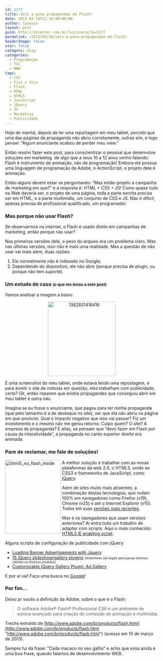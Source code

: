 ```yaml
---
id: 1177
title: Vale a pena propagandas em Flash?
date: 2013-03-10T12:10:00+00:00
author: lpsouza
layout: post
guid: http://ihcenter.com.br/luizsouza/?p=1177
permalink: /2013/03/10/vale-a-pena-propagandas-em-flash/
headerImage: false
star: false
category: blog
categories:
  - Programação
  - TIC
  - WWW
tags:
  - CSS
  - Fica a dica
  - Flash
  - HTML
  - HTML5
  - JavaScript
  - jQuery
  - JS
  - Marketing
  - Publicidade
---
```

Hoje de manhã, depois de ler uma reportagem em meu tablet, percebi que uma das páginas de propaganda não abriu corretamente, outras sim, e logo pensei: “Algum anunciante acabou de perder meu view.”

<!--more-->

Então resolvi fazer este post, para conscientizar o pessoal que desenvolve soluções em marketing&nbsp; de algo que a seus 10 a 12 anos venho falando: Flash é instrumento de animação, não de programação! Embora ele possua uma linguagem de programação da Adobe, o ActionScript, o projeto dele é animação.

Então alguns devem estar se perguntando: “Mas então projeto a campanha de marketing em que?” e a resposta é: HTML + CSS + JS! Como quase tudo na Web deveria ser, o projeto de uma página, toda a parte escrita precisa ser em HTML, e a parte multimídia, um conjunto de CSS e JS. Não é dificil, apenas precisa de profissional qualificado, um programador.

### Mas porque não usar Flash?

Se observarmos na internet, o Flash é usado direto em campanhas de marketing, então porque não usar?

Nas primeiras versões dele, o peso do arquivo era um problema claro. Mas nas últimas versões, isso não é mais uma realidade. Mas a questão de não usar vai mais alem, duas razões:

  1. Ele normalmente não é indexado no Google;
  2. Dependendo do dispositivo, ele não abre (porque precisa de plugin, ou porque não tem suporte).

### Um estudo de caso <font size="2">(o que me levou a este post)</font>

Vamos analisar a imagem a baixo:

<p align="center">
  <a href="http://ihcenter.com.br/luizsouza/files/2013/03/1362831418416.jpg"><img title="1362831418416" style="border-left-width: 0px; border-right-width: 0px; background-image: none; border-bottom-width: 0px; padding-top: 0px; padding-left: 0px; display: inline; padding-right: 0px; border-top-width: 0px" border="0" alt="1362831418416" src="http://ihcenter.com.br/luizsouza/files/2013/03/1362831418416_thumb.jpg" width="222" height="244" /></a>
</p>

<p align="left">
  É uma screenshot do meu tablet, onde estava lendo uma repostagem, e para existir o site de notícias em questão, eles trabalham com publicidade, certo? Ok, então reparem que existia propagandas que conseguiu abrir em meu tablet e outra não.
</p>

<p align="left">
  Imagina se eu fosse o anunciante, que pagou para ter minha propaganda (que pelo tamanho é a de destaque no site), ver que ela não abriu na página em que anunciei. Qual o impacto negativo que isso vai passar? Fiz um investimento e o mesmo não me gerou retorno. Culpo quem? O site? A empresa de propaganda? E alias, se pensam que “devo fazer em Flash por causa da interatividade”, a propaganda no canto superior direito era animada.
</p>

<h3 align="left">
  Pare de reclamar, me fale de soluções!
</h3>

<p align="left">
  <img title="html5_no_flash_inside" style="border-top: 0px; border-right: 0px; background-image: none; border-bottom: 0px; float: left; padding-top: 0px; padding-left: 0px; border-left: 0px; display: inline; padding-right: 0px" border="0" alt="html5_no_flash_inside" align="left" src="http://ihcenter.com.br/luizsouza/files/2013/03/html5_no_flash_inside.jpg" width="184" height="240" />
</p>

A melhor solução é trabalhar com as novas plataformas da web 2.0, o HTML5, unido ao CSS3 e frameworks de JavaScript, como <a href="http://www.jquery.com" target="_blank">jQuery</a>.

Alem de sites muito mais atraentes, a combinação destas tecnologias, que rodam 100% em navegadores como Firefox (v19), Chrome (v25) e até o Internet Explorer (v10). Todos em suas <a href="http://html5test.com/compare/browser/chrome25/ff19/ie10.html" target="_blank">versões mais recentes</a>.

Mas e os navegadores que usam versões anteriores? Aí entra todo um trabalho de adaptar com scripts. Aqui o mais conhecido: [HTML5 IE enabling script](https://code.google.com/p/html5shiv/).

Alguns scripts de configuração de publicidade com jQuery:

  * <a href="http://www.9lessons.info/2010/04/load-banner-advertisement-with-jquery.html" target="_blank">Loading Banner Advertisements with Jquery</a>
  * <a href="http://www.webanddesigners.com/15-jquery-slideshow-and-plugins/" target="_blank">15 jQuery slideshow/gallery plugins</a> <font size="1">(Slideshows são legais para passar diversos clientes ou diversos produtos)</font>
  * <a href="http://www.webresourcesdepot.com/customizable-jquery-gallery-plugin-ad-gallery/" target="_blank">Customizable jQuery Gallery Plugin: Ad Gallery</a>

E por aí vai! Faça uma busca no <a href="http://www.google.com" target="_blank">Google</a>!

### Por fim…

Deixo pr vocês a definição da Adobe, sobre o que é o Flash:

> O software Adobe® Flash® Professional CS6 é um ambiente de autoria avançado para criação de conteúdo de animação e multimídia.

Trecho extraído de [http://www.adobe.com/br/products/flash.html](http://www.adobe.com/br/products/flash.html "http://www.adobe.com/br/products/flash.html") (acesso em 10 de março de 2013).

Sempre fui da frase: “Cada macaco no seu galho” e acho que essa ainda é uma boa frase, quando falamos de desenvolvimento WEB.